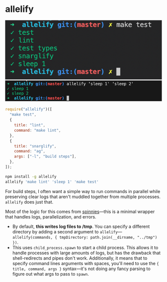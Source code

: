 # allelify

![picture of multiple commands run in parallel](https://raw.githubusercontent.com/KelWill/allelify/master/example.png)
![picture of running commands using shell](https://raw.githubusercontent.com/KelWill/allelify/master/shell-example.png)

```js
require("allelify")([
  "make test",
  {
    title: "lint",
    command: "make lint",
  },
  {
    title: "snarglify",
    command: "ag",
    args: ["-l", "build steps"],
  },
]);
```

```sh
npm install -g allelify
allelify 'make lint' 'sleep 1' 'make test'
```

For build steps, I often want a simple way to run commands in parallel while preserving clear logs that aren't muddled together from multiple processes. `allelify` does just that.

Most of the logic for this comes from [spinnies](https://www.npmjs.com/package/spinnies)—this is a minimal wrapper that handles logs, parallelization, and errors.

- By default, **this writes log files to /tmp**. You can specify a different directory by adding a second argument to `allelify`—`allelify(commands, { tmpDirectory: path.join(__dirname, "../tmp") })`.
- This uses `child_process.spawn` to start a child process. This allows it to handle processes with large amounts of logs, but has the drawback that shell-redirects and pipes don't work. Additionally, it means that to specify command lines arguments with spaces, you'll need to use the `{ title, command, args }` syntax—it's not doing any fancy parsing to figure out what args to pass to `spawn`.

